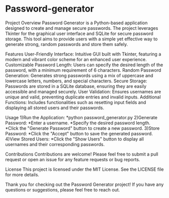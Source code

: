 # Password-generator

Project Overview
Password Generator is a Python-based application designed to create and manage secure passwords. The project leverages Tkinter for the graphical user interface and SQLite for secure password storage. This tool aims to provide users with a simple yet effective way to generate strong, random passwords and store them safely.

Features
User-Friendly Interface: Intuitive GUI built with Tkinter, featuring a modern and vibrant color scheme for an enhanced user experience.
Customizable Password Length: Users can specify the desired length of the password, with a minimum requirement of 6 characters.
Random Password Generation: Generates strong passwords using a mix of uppercase and lowercase letters, numbers, and special characters.
Secure Storage: Passwords are stored in a SQLite database, ensuring they are easily accessible and managed securely.
User Validation: Ensures usernames are unique and valid, preventing duplicate entries and invalid inputs.
Additional Functions: Includes functionalities such as resetting input fields and displaying all stored users and their passwords.

Usage
1)Run the Application:
*python password_generator.py
2)Generate Password:
*Enter a username.
*Specify the desired password length.
*Click the "Generate Password" button to create a new password.
3)Store Password:
*Click the "Accept" button to save the generated password.
4)View Stored Users:
*Click the "Show Users" button to display all usernames and their corresponding passwords.

Contributions
Contributions are welcome! Please feel free to submit a pull request or open an issue for any feature requests or bug reports.

License
This project is licensed under the MIT License. See the LICENSE file for more details.

Thank you for checking out the Password Generator project! If you have any questions or suggestions, please feel free to reach out.








